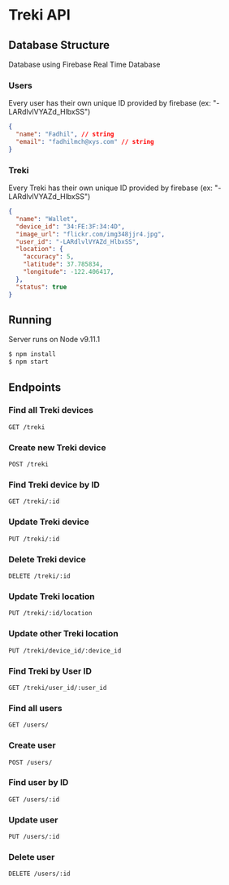 # Treki API

## Database Structure

Database using Firebase Real Time Database
### Users
Every user has their own unique ID provided by firebase (ex: "-LARdlvlVYAZd_HlbxSS")
```json
{
  "name": "Fadhil", // string
  "email": "fadhilmch@xys.com" // string
}
```

### Treki
Every Treki has their own unique ID provided by firebase (ex: "-LARdlvlVYAZd_HlbxSS")
```json
{
  "name": "Wallet", 
  "device_id": "34:FE:3F:34:4D",
  "image_url": "flickr.com/img348jjr4.jpg", 
  "user_id": "-LARdlvlVYAZd_HlbxSS",
  "location": {
    "accuracy": 5,
    "latitude": 37.785834,
    "longitude": -122.406417,
  },
  "status": true
}
```

## Running

Server runs on Node v9.11.1

```bash
$ npm install
$ npm start
```

## Endpoints

### Find all Treki devices 
```
GET /treki
```

### Create new Treki device 
```
POST /treki
```

### Find Treki device by ID
```
GET /treki/:id
```

### Update Treki device
```
PUT /treki/:id
```

### Delete Treki device
```
DELETE /treki/:id
```

### Update Treki location
```
PUT /treki/:id/location
```

### Update other Treki location
```
PUT /treki/device_id/:device_id
```

### Find Treki by User ID
```
GET /treki/user_id/:user_id
```

### Find all users
```
GET /users/
```

### Create user
```
POST /users/
```

### Find user by ID
```
GET /users/:id
```

### Update user
```
PUT /users/:id
```

### Delete user
```
DELETE /users/:id
```


